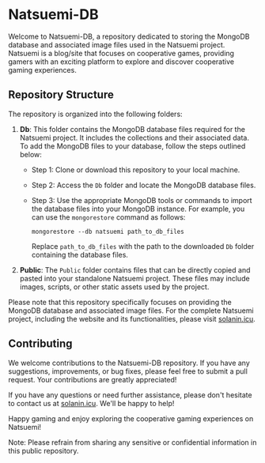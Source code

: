 # Natsuemi-DB

Welcome to Natsuemi-DB, a repository dedicated to storing the MongoDB database and associated image files used in the Natsuemi project. Natsuemi is a blog/site that focuses on cooperative games, providing gamers with an exciting platform to explore and discover cooperative gaming experiences.

## Repository Structure

The repository is organized into the following folders:

1. **Db**: This folder contains the MongoDB database files required for the Natsuemi project. It includes the collections and their associated data. To add the MongoDB files to your database, follow the steps outlined below:
   - Step 1: Clone or download this repository to your local machine.
   - Step 2: Access the `Db` folder and locate the MongoDB database files.
   - Step 3: Use the appropriate MongoDB tools or commands to import the database files into your MongoDB instance. For example, you can use the `mongorestore` command as follows:

     ```
     mongorestore --db natsuemi path_to_db_files
     ```

     Replace `path_to_db_files` with the path to the downloaded `Db` folder containing the database files.

2. **Public**: The `Public` folder contains files that can be directly copied and pasted into your standalone Natsuemi project. These files may include images, scripts, or other static assets used by the project.

Please note that this repository specifically focuses on providing the MongoDB database and associated image files. For the complete Natsuemi project, including the website and its functionalities, please visit [solanin.icu](https://solanin.icu).

## Contributing

We welcome contributions to the Natsuemi-DB repository. If you have any suggestions, improvements, or bug fixes, please feel free to submit a pull request. Your contributions are greatly appreciated!

If you have any questions or need further assistance, please don't hesitate to contact us at [solanin.icu](https://solanin.icu). We'll be happy to help!

Happy gaming and enjoy exploring the cooperative gaming experiences on Natsuemi!

Note: Please refrain from sharing any sensitive or confidential information in this public repository.

